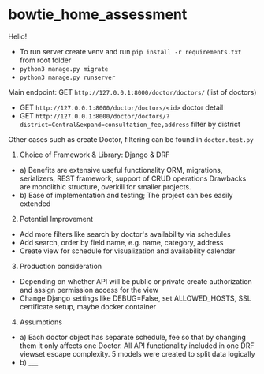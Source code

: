 # bowtie_home_assessment
Hello!
- To run server create venv and run `pip install -r requirements.txt` from root folder
- `python3 manage.py migrate`
- `python3 manage.py runserver`

Main endpoint: GET `http://127.0.0.1:8000/doctor/doctors/` (list of doctors)
- GET `http://127.0.0.1:8000/doctor/doctors/<id>` doctor detail
- GET `http://127.0.0.1:8000/doctor/doctors/?district=Central&expand=consultation_fee,address` filter by district

Other cases such as create Doctor, filtering can be found in `doctor.test.py`


1. Choice of Framework & Library: Django & DRF
- a) Benefits are extensive useful functionality ORM, migrations, serializers, REST framework, support of CRUD operations
    Drawbacks are monolithic structure, overkill for smaller projects.
- b) Ease of implementation and testing; The project can bes easily extended

2. Potential Improvement
- Add more filters like search by doctor's availability via schedules
- Add search, order by field name, e.g. name, category, address
- Create view for schedule for visualization and availability calendar

3. Production consideration
- Depending on whether API will be public or private create authorization and assign 
permission access for the view
- Change Django settings like DEBUG=False, set ALLOWED_HOSTS, SSL certificate setup, maybe docker container

4. Assumptions
- a) Each doctor object has separate schedule, fee so that by changing them it only affects one Doctor.
All API functionality included in one DRF viewset escape complexity. 5 models were created to split
data logically 
- b) ___

